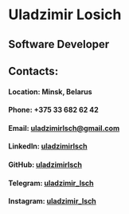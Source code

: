 # Uladzimir Losich

## Software Developer

## Contacts:

#### Location: Minsk, Belarus
#### Phone: +375 33 682 62 42
#### Email: uladzimirlsch@gmail.com
#### LinkedIn: [uladzimirlsch](https://www.linkedin.com/in/uladzimirlsch)
#### GitHub: [uladzimirlsch](https://github.com/uladzimirlsch)
#### Telegram: [uladzimir_lsch](https://t.me/uladzimir_lsch)
#### Instagram: [uladzimir_lsch](https://www.instagram.com/uladzimir_lsch)